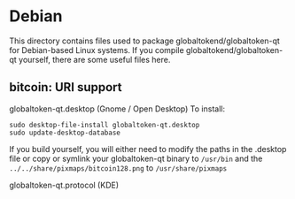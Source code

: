 
Debian
====================
This directory contains files used to package globaltokend/globaltoken-qt
for Debian-based Linux systems. If you compile globaltokend/globaltoken-qt yourself, there are some useful files here.

## bitcoin: URI support ##


globaltoken-qt.desktop  (Gnome / Open Desktop)
To install:

	sudo desktop-file-install globaltoken-qt.desktop
	sudo update-desktop-database

If you build yourself, you will either need to modify the paths in
the .desktop file or copy or symlink your globaltoken-qt binary to `/usr/bin`
and the `../../share/pixmaps/bitcoin128.png` to `/usr/share/pixmaps`

globaltoken-qt.protocol (KDE)

